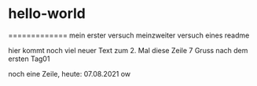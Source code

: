 # hello-world
=============
mein erster versuch
meinzweiter versuch eines readme

hier kommt noch viel neuer Text
zum 2. Mal diese Zeile 7
Gruss
nach dem ersten Tag01

noch eine Zeile, heute: 07.08.2021
ow 
